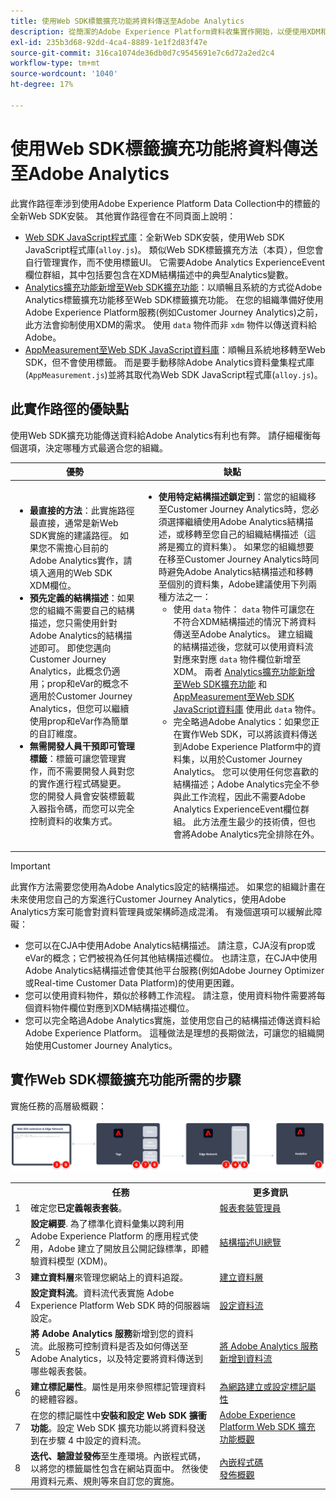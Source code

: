 ```yaml
---
title: 使用Web SDK標籤擴充功能將資料傳送至Adobe Analytics
description: 從簡潔的Adobe Experience Platform資料收集實作開始，以便使用XDM和Adobe Analytics ExperienceEvent欄位群組將資料傳送至Adobe Analytics。
exl-id: 235b3d68-92dd-4ca4-8889-1e1f2d83f47e
source-git-commit: 316ca1074de36db0d7c9545691e7c6d72a2ed2c4
workflow-type: tm+mt
source-wordcount: '1040'
ht-degree: 17%

---
```


# 使用Web SDK標籤擴充功能將資料傳送至Adobe Analytics

此實作路徑牽涉到使用Adobe Experience Platform Data Collection中的標籤的全新Web SDK安裝。 其他實作路徑會在不同頁面上說明：

* [Web SDK JavaScript程式庫](web-sdk-javascript-library.md)：全新Web SDK安裝，使用Web SDK JavaScript程式庫(`alloy.js`)。 類似Web SDK標籤擴充方法（本頁），但您會自行管理實作，而不使用標籤UI。 它需要Adobe Analytics ExperienceEvent欄位群組，其中包括要包含在XDM結構描述中的典型Analytics變數。
* [Analytics擴充功能新增至Web SDK擴充功能](analytics-extension-to-web-sdk.md)：以順暢且系統的方式從Adobe Analytics標籤擴充功能移至Web SDK標籤擴充功能。 在您的組織準備好使用Adobe Experience Platform服務(例如Customer Journey Analytics)之前，此方法會抑制使用XDM的需求。 使用 `data` 物件而非 `xdm` 物件以傳送資料給Adobe。
* [AppMeasurement至Web SDK JavaScript資料庫](appmeasurement-to-web-sdk.md)：順暢且系統地移轉至Web SDK，但不會使用標籤。 而是要手動移除Adobe Analytics資料彙集程式庫(`AppMeasurement.js`)並將其取代為Web SDK JavaScript程式庫(`alloy.js`)。

## 此實作路徑的優缺點

使用Web SDK擴充功能傳送資料給Adobe Analytics有利也有弊。 請仔細權衡每個選項，決定哪種方式最適合您的組織。

| 優勢 | 缺點 |
| --- | --- |
| <ul><li>**最直接的方法**：此實施路徑最直接，通常是新Web SDK實施的建議路徑。 如果您不需擔心目前的Adobe Analytics實作，請填入適用的Web SDK XDM欄位。</li><li>**預先定義的結構描述**：如果您的組織不需要自己的結構描述，您只需使用針對Adobe Analytics的結構描述即可。 即使您邁向Customer Journey Analytics，此概念仍適用；prop和eVar的概念不適用於Customer Journey Analytics，但您可以繼續使用prop和eVar作為簡單的自訂維度。</li><li>**無需開發人員干預即可管理標籤**：標籤可讓您管理實作，而不需要開發人員對您的實作進行程式碼變更。 您的開發人員會安裝標籤載入器指令碼，而您可以完全控制資料的收集方式。</li></ul> | <ul><li>**使用特定結構描述鎖定到**：當您的組織移至Customer Journey Analytics時，您必須選擇繼續使用Adobe Analytics結構描述，或移轉至您自己的組織結構描述（這將是獨立的資料集）。 如果您的組織想要在移至Customer Journey Analytics時同時避免Adobe Analytics結構描述和移轉至個別的資料集，Adobe建議使用下列兩種方法之一：<ul><li>使用 `data` 物件： `data` 物件可讓您在不符合XDM結構描述的情況下將資料傳送至Adobe Analytics。 建立組織的結構描述後，您就可以使用資料流對應來對應 `data` 物件欄位新增至XDM。 兩者 [Analytics擴充功能新增至Web SDK擴充功能](analytics-extension-to-web-sdk.md) 和 [AppMeasurement至Web SDK JavaScript資料庫](appmeasurement-to-web-sdk.md) 使用此 `data` 物件。</li><li>完全略過Adobe Analytics：如果您正在實作Web SDK，可以將該資料傳送到Adobe Experience Platform中的資料集，以用於Customer Journey Analytics。 您可以使用任何您喜歡的結構描述；Adobe Analytics完全不參與此工作流程，因此不需要Adobe Analytics ExperienceEvent欄位群組。 此方法產生最少的技術債，但也會將Adobe Analytics完全排除在外。</li></ul></ul> |

>[!IMPORTANT]
>
>此實作方法需要您使用為Adobe Analytics設定的結構描述。 如果您的組織計畫在未來使用您自己的方案進行Customer Journey Analytics，使用Adobe Analytics方案可能會對資料管理員或架構師造成混淆。 有幾個選項可以緩解此障礙：
>
>* 您可以在CJA中使用Adobe Analytics結構描述。 請注意，CJA沒有prop或eVar的概念；它們被視為任何其他結構描述欄位。 也請注意，在CJA中使用Adobe Analytics結構描述會使其他平台服務(例如Adobe Journey Optimizer或Real-time Customer Data Platform)的使用更困難。
>* 您可以使用資料物件，類似於移轉工作流程。 請注意，使用資料物件需要將每個資料物件欄位對應到XDM結構描述欄位。
>* 您可以完全略過Adobe Analytics實施，並使用您自己的結構描述傳送資料給Adobe Experience Platform。 這種做法是理想的長期做法，可讓您的組織開始使用Customer Journey Analytics。

## 實作Web SDK標籤擴充功能所需的步驟

實施任務的高層級概觀：

![如何使用使用Web SDK擴充功能工作流程來實作Adobe Analytics，如本節所述。](../../assets/websdk-extension-annotated.png)

<table style="width:100%">

<tr>
<th style="width:5%"></th><th style="width:60%"><b>任務</b></th><th style="width:35%"><b>更多資訊</b></th>
</tr>

<tr>
<td>1</td>
<td>確定您<b>已定義報表套裝</b>。</td>
<td><a href="/help/admin/admin/c-manage-report-suites/report-suites-admin.md">報表套裝管理員</a></td>
</tr>

<tr>
<td>2</td>
<td><b>設定綱要</b>. 為了標準化資料彙集以跨利用 Adobe Experience Platform 的應用程式使用，Adobe 建立了開放且公開記錄標準，即體驗資料模型 (XDM)。</td>
<td><a href="https://experienceleague.adobe.com/docs/experience-platform/xdm/ui/overview.html?lang=zh-Hant">結構描述UI總覽</a></td>
</tr>

<tr>
<td>3</td>
<td><b>建立資料層</b>來管理您網站上的資料追蹤。</td>
<td><a href="../../prepare/data-layer.md">建立資料層</a></td>
</tr>

<tr>
<td>4</td>
<td><b>設定資料流</b>。資料流代表實施 Adobe Experience Platform Web SDK 時的伺服器端設定。</td>
<td><a href="https://experienceleague.adobe.com/docs/experience-platform/edge/datastreams/configure.html?lang=zh-Hant">設定資料流<a></td> 
</tr>

<tr>
<td>5</td> 
<td><b>將 Adobe Analytics 服務</b>新增到您的資料流。此服務可控制資料是否及如何傳送至Adobe Analytics，以及特定要將資料傳送到哪些報表套裝。</td>
<td><a href="https://experienceleague.adobe.com/docs/experience-platform/edge/datastreams/configure.html#analytics">將 Adobe Analytics 服務新增到資料流</a></td>
</tr>

<tr>
<td>6</td>
<td><b>建立標記屬性</b>。屬性是用來參照標記管理資料的總體容器。</td>
<td><a href="https://experienceleague.adobe.com/docs/experience-platform/tags/admin/companies-and-properties.html#for-web">為網路建立或設定標記屬性</a></td>
</tr>

<tr>
<td>7</td> 
<td>在您的標記屬性中<b>安裝和設定 Web SDK 擴衝功能</b>。設定 Web SDK 擴充功能以將資料發送到在步驟 4 中設定的資料流。</td>
<td><a href="https://experienceleague.adobe.com/docs/experience-platform/tags/extensions/client/sdk/overview.html?lang=zh-Hant">Adobe Experience Platform Web SDK 擴充功能概觀</a></td>
</tr>

<tr>
<td>8</td>
<td><b>迭代、驗證並發佈</b>至生產環境。內嵌程式碼，以將您的標籤屬性包含在網站頁面中。 然後使用資料元素、規則等來自訂您的實施。</td>
<td><a href="https://experienceleague.adobe.com/docs/experience-platform/tags/publish/environments/environments.html#embed-code">內嵌程式碼</a><br/><a href="https://experienceleague.adobe.com/docs/experience-platform/tags/publish/overview.html?lang=zh-Hant">發佈概觀</a></td>
</tr>

</table>
